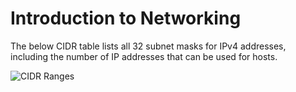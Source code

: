 # Introduction to Networking

The below CIDR table lists all 32 subnet masks for IPv4 addresses, including the number of IP addresses that can be used for hosts.

![CIDR Ranges](https://i.imgur.com/bfiaYUS.png)